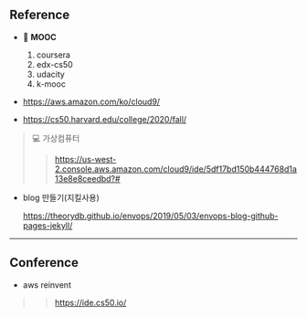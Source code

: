## Reference

* :green_book: **MOOC**
  1. coursera
  2. edx-cs50
  3. udacity
  4. k-mooc

* https://aws.amazon.com/ko/cloud9/

* https://cs50.harvard.edu/college/2020/fall/

> :computer: 가상컴퓨터 
>
> > https://us-west-2.console.aws.amazon.com/cloud9/ide/5df17bd150b444768d1a13e8e8ceedbd?#



* blog 만들기(지킬사용)

  https://theorydb.github.io/envops/2019/05/03/envops-blog-github-pages-jekyll/

---

## Conference

* aws reinvent
> > https://ide.cs50.io/
